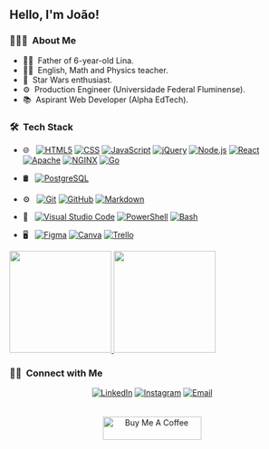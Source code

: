 ## Hello, I'm João!

### 👨🏻‍💻 &nbsp;About Me

* 👨‍👧 &nbsp;Father of 6-year-old Lina.
* 👨‍🏫 &nbsp;English, Math and Physics teacher.
* 🎇 &nbsp;Star Wars enthusiast.
* ⚙️ &nbsp;Production Engineer (Universidade Federal Fluminense).
* 📚 &nbsp;Aspirant Web Developer (Alpha EdTech).

### 🛠 &nbsp;Tech Stack

* 🌐 &nbsp;
  [![HTML5](https://img.shields.io/badge/-HTML5-333333?style=flat&logo=HTML5)](https://github.com/jpgsaraceni/intro-html)
  [![CSS](https://img.shields.io/badge/-CSS-333333?style=flat&logo=CSS3&logoColor=1572B6)](https://github.com/jpgsaraceni/intro-css)
  [![JavaScript](https://img.shields.io/badge/-JavaScript-333333?style=flat&logo=javascript)](https://github.com/jpgsaraceni/genius-challenge)
  [![jQuery](https://img.shields.io/badge/-jQuery-333333?style=flat&logo=jquery)](https://github.com/jpgsaraceni/educational-game-challenge)
  [![Node.js](https://img.shields.io/badge/-Node.js-333333?style=flat&logo=node.js)](https://github.com/jpgsaraceni/node-postgres-challenge)
  [![React](https://img.shields.io/badge/-React-333333?style=flat&logo=react)](https://github.com/jpgsaraceni/desafio-alphapet)
  [![Apache](https://img.shields.io/badge/-Apache-333333?style=flat&logo=apache)](https://github.com/jpgsaraceni/servers)
  [![NGINX](https://img.shields.io/badge/-NGINX-333333?style=flat&logo=nginx)](https://github.com/jpgsaraceni/servers)
  [![Go](https://img.shields.io/badge/-Go-333333?style=flat&logo=go)](https://github.com/jpgsaraceni/servers/Go-Challenge)
* 🛢 &nbsp;
  [![PostgreSQL](https://img.shields.io/badge/-PostgreSQL-333333?style=flat&logo=postgresql)](https://github.com/jpgsaraceni/node-postgres-challenge)
* ⚙️ &nbsp;
  [![Git](https://img.shields.io/badge/-Git-333333?style=flat&logo=git)](#)
  [![GitHub](https://img.shields.io/badge/-GitHub-333333?style=flat&logo=github)](https://github.com/jpgsaraceni)
  [![Markdown](https://img.shields.io/badge/-Markdown-333333?style=flat&logo=markdown)](https://github.com/jpgsaraceni/jpgsaraceni)
* 🔧 &nbsp;
  [![Visual Studio Code](https://img.shields.io/badge/-Visual%20Studio%20Code-333333?style=flat&logo=visual-studio-code&logoColor=007ACC)](https://code.visualstudio.com/)
  [![PowerShell](https://img.shields.io/badge/-PowerShell-333333?style=flat&logo=powershell)](https://docs.microsoft.com/en-us/powershell/scripting/overview?view=powershell-7.1)
  [![Bash](https://img.shields.io/badge/-Bash-333333?style=flat&logo=gnubash)](https://github.com/jpgsaraceni/servers)

* 🖥 &nbsp;
  [![Figma](https://img.shields.io/badge/-Figma-333333?style=flat&logo=figma)](https://www.figma.com/@Saraceni)
  [![Canva](https://img.shields.io/badge/-Canva-333333?style=flat&logo=canva)](https://www.canva.com/)
  [![Trello](https://img.shields.io/badge/-Trello-333333?style=flat&logo=trello)](https://trello.com/saracenij)
  
<a href="https://github.com/jpgsaraceni">
  <img height="180em" src="https://github-readme-stats.vercel.app/api?username=jpgsaraceni&theme=buefy&show_icons=true" />
  <img height="180em" src="https://github-readme-stats.vercel.app/api/top-langs/?username=jpgsaraceni&theme=buefy&layout=compact" />
</a>

### 🤝🏻 &nbsp;Connect with Me

<p align="center">
<a href="https://www.linkedin.com/in/joaosaraceni/"><img alt="LinkedIn" src="https://img.shields.io/badge/LinkedIn-João%20Saraceni-blue?style=flat-square&logo=linkedin"></a>
<a href="https://www.instagram.com/saracenij/"><img alt="Instagram" src="https://img.shields.io/badge/Instagram-@saracenij-blue?style=flat-square&logo=instagram"></a>
<a href="mailto:jpgomes@id.uff.br"><img alt="Email" src="https://img.shields.io/badge/Email-jpgomes@id.uff.br-blue?style=flat-square&logo=gmail"></a>
<br />
<br />
<br />
<a href="https://www.buymeacoffee.com/saraceni" target="_blank"><img src="https://cdn.buymeacoffee.com/buttons/default-orange.png" alt="Buy Me A Coffee" height="41" width="174"></a>
</p>


